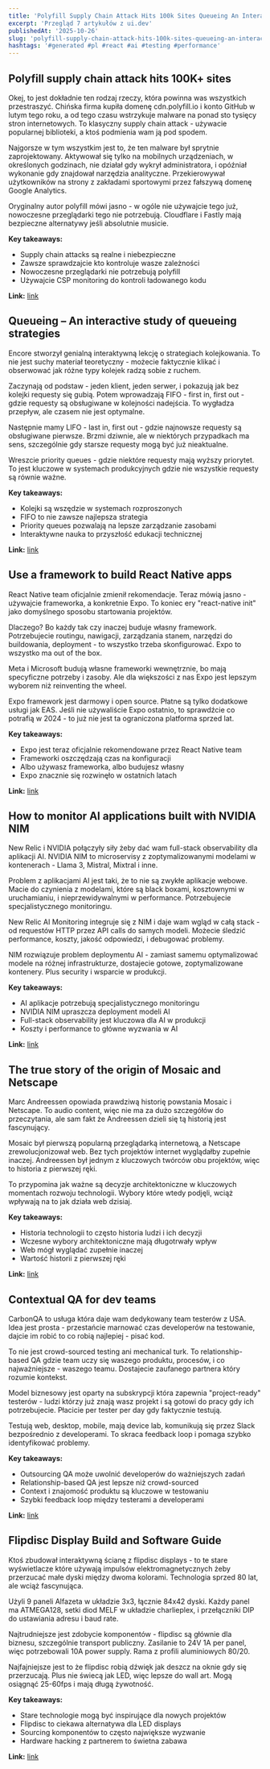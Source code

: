 ```yaml
---
title: 'Polyfill Supply Chain Attack Hits 100k Sites Queueing An Interactive Study Of Queueing Strategies Use A Framework To Build React Native Apps'
excerpt: 'Przegląd 7 artykułów z ui.dev'
publishedAt: '2025-10-26'
slug: 'polyfill-supply-chain-attack-hits-100k-sites-queueing-an-interactive-study-of-queueing-strategies-use-a-framework-to-build-react-native-apps'
hashtags: '#generated #pl #react #ai #testing #performance'
---
```


## Polyfill supply chain attack hits 100K+ sites

Okej, to jest dokładnie ten rodzaj rzeczy, która powinna was wszystkich przestraszyć. Chińska firma kupiła domenę cdn.polyfill.io i konto GitHub w lutym tego roku, a od tego czasu wstrzykuje malware na ponad sto tysięcy stron internetowych. To klasyczny supply chain attack - używacie popularnej biblioteki, a ktoś podmienia wam ją pod spodem.

Najgorsze w tym wszystkim jest to, że ten malware był sprytnie zaprojektowany. Aktywował się tylko na mobilnych urządzeniach, w określonych godzinach, nie działał gdy wykrył administratora, i opóźniał wykonanie gdy znajdował narzędzia analityczne. Przekierowywał użytkowników na strony z zakładami sportowymi przez fałszywą domenę Google Analytics.

Oryginalny autor polyfill mówi jasno - w ogóle nie używajcie tego już, nowoczesne przeglądarki tego nie potrzebują. Cloudflare i Fastly mają bezpieczne alternatywy jeśli absolutnie musicie.

**Key takeaways:**
- Supply chain attacks są realne i niebezpieczne
- Zawsze sprawdzajcie kto kontroluje wasze zależności
- Nowoczesne przeglądarki nie potrzebują polyfill
- Używajcie CSP monitoring do kontroli ładowanego kodu

**Link:** [link](https://sansec.io/research/polyfill-supply-chain-attack)

## Queueing – An interactive study of queueing strategies

Encore stworzył genialną interaktywną lekcję o strategiach kolejkowania. To nie jest suchy materiał teoretyczny - możecie faktycznie klikać i obserwować jak różne typy kolejek radzą sobie z ruchem.

Zaczynają od podstaw - jeden klient, jeden serwer, i pokazują jak bez kolejki requesty się gubią. Potem wprowadzają FIFO - first in, first out - gdzie requesty są obsługiwane w kolejności nadejścia. To wygładza przepływ, ale czasem nie jest optymalne.

Następnie mamy LIFO - last in, first out - gdzie najnowsze requesty są obsługiwane pierwsze. Brzmi dziwnie, ale w niektórych przypadkach ma sens, szczególnie gdy starsze requesty mogą być już nieaktualne.

Wreszcie priority queues - gdzie niektóre requesty mają wyższy priorytet. To jest kluczowe w systemach produkcyjnych gdzie nie wszystkie requesty są równie ważne.

**Key takeaways:**
- Kolejki są wszędzie w systemach rozproszonych
- FIFO to nie zawsze najlepsza strategia
- Priority queues pozwalają na lepsze zarządzanie zasobami
- Interaktywne nauka to przyszłość edukacji technicznej

**Link:** [link](https://encore.dev/blog/queueing)

## Use a framework to build React Native apps

React Native team oficjalnie zmienił rekomendacje. Teraz mówią jasno - używajcie frameworka, a konkretnie Expo. To koniec ery "react-native init" jako domyślnego sposobu startowania projektów.

Dlaczego? Bo każdy tak czy inaczej buduje własny framework. Potrzebujecie routingu, nawigacji, zarządzania stanem, narzędzi do buildowania, deployment - to wszystko trzeba skonfigurować. Expo to wszystko ma out of the box.

Meta i Microsoft budują własne frameworki wewnętrznie, bo mają specyficzne potrzeby i zasoby. Ale dla większości z nas Expo jest lepszym wyborem niż reinventing the wheel.

Expo framework jest darmowy i open source. Płatne są tylko dodatkowe usługi jak EAS. Jeśli nie używaliście Expo ostatnio, to sprawdźcie co potrafią w 2024 - to już nie jest ta ograniczona platforma sprzed lat.

**Key takeaways:**
- Expo jest teraz oficjalnie rekomendowane przez React Native team
- Frameworki oszczędzają czas na konfiguracji
- Albo używasz frameworka, albo budujesz własny
- Expo znacznie się rozwinęło w ostatnich latach

**Link:** [link](https://reactnative.dev/blog/2024/06/25/use-a-framework-to-build-react-native-apps)

## How to monitor AI applications built with NVIDIA NIM

New Relic i NVIDIA połączyły siły żeby dać wam full-stack observability dla aplikacji AI. NVIDIA NIM to microservisy z zoptymalizowanymi modelami w kontenerach - Llama 3, Mistral, Mixtral i inne.

Problem z aplikacjami AI jest taki, że to nie są zwykłe aplikacje webowe. Macie do czynienia z modelami, które są black boxami, kosztownymi w uruchamianiu, i nieprzewidywalnymi w performance. Potrzebujecie specjalistycznego monitoringu.

New Relic AI Monitoring integruje się z NIM i daje wam wgląd w całą stack - od requestów HTTP przez API calls do samych modeli. Możecie śledzić performance, koszty, jakość odpowiedzi, i debugować problemy.

NIM rozwiązuje problem deploymentu AI - zamiast samemu optymalizować modele na różnej infrastrukturze, dostajecie gotowe, zoptymalizowane kontenery. Plus security i wsparcie w produkcji.

**Key takeaways:**
- AI aplikacje potrzebują specjalistycznego monitoringu
- NVIDIA NIM upraszcza deployment modeli AI
- Full-stack observability jest kluczowa dla AI w produkcji
- Koszty i performance to główne wyzwania w AI

**Link:** [link](https://newrelic.com/blog/how-to-relic/ai-monitoring-for-nvidia-nim)

## The true story of the origin of Mosaic and Netscape

Marc Andreessen opowiada prawdziwą historię powstania Mosaic i Netscape. To audio content, więc nie ma za dużo szczegółów do przeczytania, ale sam fakt że Andreessen dzieli się tą historią jest fascynujący.

Mosaic był pierwszą popularną przeglądarką internetową, a Netscape zrewolucjonizował web. Bez tych projektów internet wyglądałby zupełnie inaczej. Andreessen był jednym z kluczowych twórców obu projektów, więc to historia z pierwszej ręki.

To przypomina jak ważne są decyzje architektoniczne w kluczowych momentach rozwoju technologii. Wybory które wtedy podjęli, wciąż wpływają na to jak działa web dzisiaj.

**Key takeaways:**
- Historia technologii to często historia ludzi i ich decyzji
- Wczesne wybory architektoniczne mają długotrwały wpływ
- Web mógł wyglądać zupełnie inaczej
- Wartość historii z pierwszej ręki

**Link:** [link](https://pmarca.substack.com/p/the-true-story-as-best-i-can-remember)

## Contextual QA for dev teams

CarbonQA to usługa która daje wam dedykowany team testerów z USA. Idea jest prosta - przestańcie marnować czas developerów na testowanie, dajcie im robić to co robią najlepiej - pisać kod.

To nie jest crowd-sourced testing ani mechanical turk. To relationship-based QA gdzie team uczy się waszego produktu, procesów, i co najważniejsze - waszego teamu. Dostajecie zaufanego partnera który rozumie kontekst.

Model biznesowy jest oparty na subskrypcji która zapewnia "project-ready" testerów - ludzi którzy już znają wasz projekt i są gotowi do pracy gdy ich potrzebujecie. Płacicie per tester per day gdy faktycznie testują.

Testują web, desktop, mobile, mają device lab, komunikują się przez Slack bezpośrednio z developerami. To skraca feedback loop i pomaga szybko identyfikować problemy.

**Key takeaways:**
- Outsourcing QA może uwolnić developerów do ważniejszych zadań
- Relationship-based QA jest lepsze niż crowd-sourced
- Context i znajomość produktu są kluczowe w testowaniu
- Szybki feedback loop między testerami a developerami

**Link:** [link](https://carbonqa.com)

## Flipdisc Display Build and Software Guide

Ktoś zbudował interaktywną ścianę z flipdisc displays - to te stare wyświetlacze które używają impulsów elektromagnetycznych żeby przerzucać małe dyski między dwoma kolorami. Technologia sprzed 80 lat, ale wciąż fascynująca.

Użyli 9 paneli Alfazeta w układzie 3x3, łącznie 84x42 dyski. Każdy panel ma ATMEGA128, setki diod MELF w układzie charlieplex, i przełączniki DIP do ustawiania adresu i baud rate.

Najtrudniejsze jest zdobycie komponentów - flipdisc są głównie dla biznesu, szczególnie transport publiczny. Zasilanie to 24V 1A per panel, więc potrzebowali 10A power supply. Rama z profili aluminiowych 80/20.

Najfajniejsze jest to że flipdisc robią dźwięk jak deszcz na oknie gdy się przerzucają. Plus nie świecą jak LED, więc lepsze do wall art. Mogą osiągnąć 25-60fps i mają długą żywotność.

**Key takeaways:**
- Stare technologie mogą być inspirujące dla nowych projektów
- Flipdisc to ciekawa alternatywa dla LED displays
- Sourcing komponentów to często największe wyzwanie
- Hardware hacking z partnerem to świetna zabawa

**Link:** [link](https://flipdisc.io/)